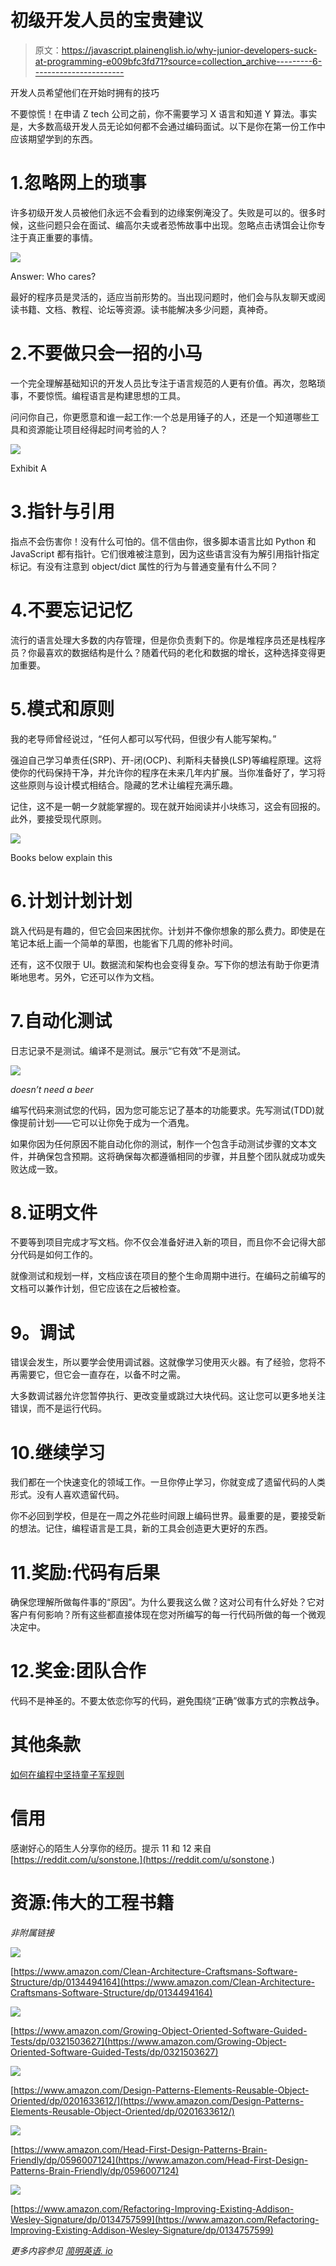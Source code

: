 # 初级开发人员的宝贵建议

> 原文：<https://javascript.plainenglish.io/why-junior-developers-suck-at-programming-e009bfc3fd71?source=collection_archive---------6----------------------->

开发人员希望他们在开始时拥有的技巧

不要惊慌！在申请 Z tech 公司之前，你不需要学习 X 语言和知道 Y 算法。事实是，大多数高级开发人员无论如何都不会通过编码面试。以下是你在第一份工作中应该期望学到的东西。

# 1.忽略网上的琐事

许多初级开发人员被他们永远不会看到的边缘案例淹没了。失败是可以的。很多时候，这些问题只会在面试、编高尔夫或者恐怖故事中出现。忽略点击诱饵会让你专注于真正重要的事情。

![](img/5db4704cad9a77ad42960338bbf74cea.png)

Answer: Who cares?

最好的程序员是灵活的，适应当前形势的。当出现问题时，他们会与队友聊天或阅读书籍、文档、教程、论坛等资源。读书能解决多少问题，真神奇。

# 2.不要做只会一招的小马

一个完全理解基础知识的开发人员比专注于语言规范的人更有价值。再次，忽略琐事，不要惊慌。编程语言是构建思想的工具。

问问你自己，你更愿意和谁一起工作:一个总是用锤子的人，还是一个知道哪些工具和资源能让项目经得起时间考验的人？

![](img/9ca084f6e766f8e8f3612e23ee3ecea6.png)

Exhibit A

# 3.指针与引用

指点不会伤害你！没有什么可怕的。信不信由你，很多脚本语言比如 Python 和 JavaScript 都有指针。它们很难被注意到，因为这些语言没有为解引用指针指定标记。有没有注意到 object/dict 属性的行为与普通变量有什么不同？

# 4.不要忘记记忆

流行的语言处理大多数的内存管理，但是你负责剩下的。你是堆程序员还是栈程序员？你最喜欢的数据结构是什么？随着代码的老化和数据的增长，这种选择变得更加重要。

# 5.模式和原则

我的老导师曾经说过，“任何人都可以写代码，但很少有人能写架构。”

强迫自己学习单责任(SRP)、开-闭(OCP)、利斯科夫替换(LSP)等编程原理。这将使你的代码保持干净，并允许你的程序在未来几年内扩展。当你准备好了，学习将这些原则与设计模式相结合。隐藏的艺术让编程充满乐趣。

记住，这不是一朝一夕就能掌握的。现在就开始阅读并小块练习，这会有回报的。此外，要接受现代原则。

![](img/380c972c7dc70970ab6ac91591962ca7.png)

Books below explain this

# 6.计划计划计划

跳入代码是有趣的，但它会回来困扰你。计划并不像你想象的那么费力。即使是在笔记本纸上画一个简单的草图，也能省下几周的修补时间。

还有，这不仅限于 UI。数据流和架构也会变得复杂。写下你的想法有助于你更清晰地思考。另外，它还可以作为文档。

# 7.自动化测试

日志记录不是测试。编译不是测试。展示“它有效”不是测试。

![](img/c7166d7396b8564b1b70afb6cb7c07bd.png)

*doesn’t need a beer*

编写代码来测试您的代码，因为您可能忘记了基本的功能要求。先写测试(TDD)就像提前计划——它可以让你免于成为一个酒鬼。

如果你因为任何原因不能自动化你的测试，制作一个包含手动测试步骤的文本文件，并确保包含预期。这将确保每次都遵循相同的步骤，并且整个团队就成功或失败达成一致。

# 8.证明文件

不要等到项目完成才写文档。你不仅会准备好进入新的项目，而且你不会记得大部分代码是如何工作的。

就像测试和规划一样，文档应该在项目的整个生命周期中进行。在编码之前编写的文档可以兼作计划，但它应该在之后被检查。

# **9。调试**

错误会发生，所以要学会使用调试器。这就像学习使用灭火器。有了经验，您将不再需要它，但它会一直存在，以备不时之需。

大多数调试器允许您暂停执行、更改变量或跳过大块代码。这让您可以更多地关注错误，而不是运行代码。

# 10.继续学习

我们都在一个快速变化的领域工作。一旦你停止学习，你就变成了遗留代码的人类形式。没有人喜欢遗留代码。

你不必回到学校，但是在一周之外花些时间跟上编码世界。最重要的是，要接受新的想法。记住，编程语言是工具，新的工具会创造更大更好的东西。

# 11.奖励:代码有后果

确保您理解所做每件事的“原因”。为什么要我这么做？这对公司有什么好处？它对客户有何影响？所有这些都直接体现在您对所编写的每一行代码所做的每一个微观决定中。

# 12.奖金:团队合作

代码不是神圣的。不要太依恋你写的代码，避免围绕“正确”做事方式的宗教战争。

# 其他条款

[如何在编程中坚持童子军规则](https://wadecodez.medium.com/how-to-uphold-the-scouts-rule-to-programming-3971ae4dff68)

# 信用

感谢好心的陌生人分享你的经历。提示 11 和 12 来自[https://reddit.com/u/sonstone.](https://reddit.com/u/sonstone.)

# 资源:伟大的工程书籍

*非附属链接*

![](img/848e2fb02732e2c50f8b1dea1496c5c3.png)

[https://www.amazon.com/Clean-Architecture-Craftsmans-Software-Structure/dp/0134494164](https://www.amazon.com/Clean-Architecture-Craftsmans-Software-Structure/dp/0134494164)

![](img/a6222e2023b8822ff32bcef6fd65c2b2.png)

[https://www.amazon.com/Growing-Object-Oriented-Software-Guided-Tests/dp/0321503627](https://www.amazon.com/Growing-Object-Oriented-Software-Guided-Tests/dp/0321503627)

![](img/81b59948552c4c465c0bd804cbf07629.png)

[https://www.amazon.com/Design-Patterns-Elements-Reusable-Object-Oriented/dp/0201633612/](https://www.amazon.com/Design-Patterns-Elements-Reusable-Object-Oriented/dp/0201633612/)

![](img/2c306f9c6018fb8dfcd2bab3c2299497.png)

[https://www.amazon.com/Head-First-Design-Patterns-Brain-Friendly/dp/0596007124](https://www.amazon.com/Head-First-Design-Patterns-Brain-Friendly/dp/0596007124)

![](img/b95891f1fbe1a8e8fa4367b18d0ec518.png)

[https://www.amazon.com/Refactoring-Improving-Existing-Addison-Wesley-Signature/dp/0134757599](https://www.amazon.com/Refactoring-Improving-Existing-Addison-Wesley-Signature/dp/0134757599)

*更多内容参见* [*简明英语. io*](http://plainenglish.io/)